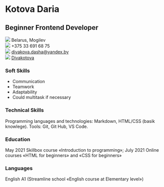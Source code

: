 # **Kotova Daria**
## **Beginner Frontend Developer**
![](/rsschool-cv/icon-placeholder_photo-resizer.ru_photo-resizer.ru.png) Belarus, Mogilev\
![](/rsschool-cv/free-icon-phone_photo-resizer.ru_photo-resizer.ru.png) +375 33 691 68 75\
![](/rsschool-cv/icon-email_photo-resizer.ru_photo-resizer.ru.png) <divakova.dasha@yandex.by>\
![](/rsschool-cv/free-icon-github-photo-resizer.ru_photo-resizer.ru.png) [Divakotova](https://github.com/Divakotova)
### **Soft Skills**
* Communication
* Teamwork
* Adaptability
* Could multitask if necessary
### **Technical Skills**
Programming languages and technologies: Markdown, HTML/CSS (basik knowlege). Tools: Git, Git Hub, VS Code.
### **Education**
May 2021 Skillbox course «Introduction to programming»; July 2021 Online courses «HTML for beginners» and «CSS for beginners»
### **Languages**
English A1 (Streamline school «English course at Elementary level»)